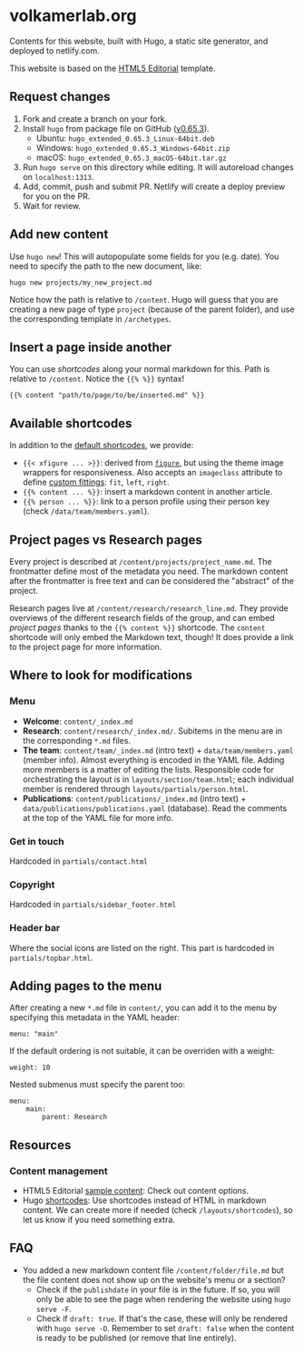 # volkamerlab.org

Contents for this website, built with Hugo, a static site generator, and deployed to netlify.com.

This website is based on the [HTML5 Editorial](https://html5up.net/editorial) template.

## Request changes

1. Fork and create a branch on your fork.
2. Install `hugo` from package file on GitHub ([v0.65.3](https://github.com/gohugoio/hugo/releases/tag/v0.65.3)).
   - Ubuntu: `hugo_extended_0.65.3_Linux-64bit.deb`
   - Windows: `hugo_extended_0.65.3_Windows-64bit.zip`
   - macOS: `hugo_extended_0.65.3_macOS-64bit.tar.gz`
3. Run `hugo serve` on this directory while editing. It will autoreload changes on `localhost:1313`.
4. Add, commit, push and submit PR. Netlify will create a deploy preview for you on the PR.
5. Wait for review.

## Add new content

Use `hugo new`! This will autopopulate some fields for you (e.g. date). You need to specify the path to the new document, like:

```
hugo new projects/my_new_project.md
```

Notice how the path is relative to `/content`. Hugo will guess that you are creating a new page of type `project` (because of the parent folder), and use the corresponding template in `/archetypes`.

## Insert a page inside another

You can use _shortcodes_ along your normal markdown for this. Path is relative to `/content`. Notice the `{{% %}}` syntax!

```
{{% content "path/to/page/to/be/inserted.md" %}}
```

## Available shortcodes

In addition to the [default shortcodes](https://gohugo.io/content-management/shortcodes/), we provide:

* `{{< xfigure ... >}}`: derived from [`figure`](https://gohugo.io/content-management/shortcodes/#figure), but using the theme image wrappers for responsiveness. Also accepts an `imageclass` attribute to define [custom fittings](https://html5up.net/uploads/demos/editorial/elements.html): `fit`, `left`, `right`.
* `{{% content ... %}}`: insert a markdown content in another article.
* `{{% person ... %}}`: link to a person profile using their person key (check `/data/team/members.yaml`).

## Project pages vs Research pages

Every project is described at `/content/projects/project_name.md`. The frontmatter define most of the metadata you need. The markdown content after the frontmatter is free text and can be considered the "abstract" of the project.

Research pages live at `/content/research/research_line.md`. They provide overviews of the different research fields of the group, and can embed _project pages_ thanks to the `{{% content %}}` shortcode. The `content` shortcode will only embed the Markdown text, though! It does provide a link to the project page for more information.


## Where to look for modifications

### Menu

- __Welcome__: `content/_index.md`
- __Research__: `content/research/_index.md/`. Subitems in the menu are in the corresponding `*.md` files.
- __The team__: `content/team/_index.md` (intro text) + `data/team/members.yaml` (member info). Almost everything is encoded in the YAML file. Adding more members is a matter of editing the lists. Responsible code for orchestrating the layout is in `layouts/section/team.html`; each individual member is rendered through `layouts/partials/person.html`.
- __Publications__: `content/publications/_index.md` (intro text) + `data/publications/publications.yaml` (database). Read the comments at the top of the YAML file for more info.

### Get in touch

Hardcoded in `partials/contact.html`

### Copyright

Hardcoded in `partials/sidebar_footer.html`

### Header bar

Where the social icons are listed on the right. This part is hardcoded in `partials/topbar.html`.


## Adding pages to the menu

After creating a new `*.md` file in `content/`, you can add it to the menu by specifying this metadata in the YAML header:

```
menu: "main"
```

If the default ordering is not suitable, it can be overriden with a weight:

```
weight: 10
```

Nested submenus must specify the parent too:

```
menu:
    main:
        parent: Research
```

## Resources

### Content management

* HTML5 Editorial [sample content](https://html5up.net/uploads/demos/editorial/elements.html): Check out content options.
* Hugo [shortcodes](https://gohugo.io/content-management/shortcodes/): Use shortcodes instead of HTML in markdown content. We can create more if needed (check `/layouts/shortcodes`), so let us know if you need something extra.


## FAQ

* You added a new markdown content file `/content/folder/file.md` but the file content does not show up on the website's menu or a section?
    * Check if the `publishdate` in your file is in the future. If so, you will only be able to see the page when rendering the website using `hugo serve -F`.
    * Check if `draft: true`. If that's the case, these will only be rendered with `hugo serve -D`. Remember to set `draft: false` when the content is ready to be published (or remove that line entirely).
